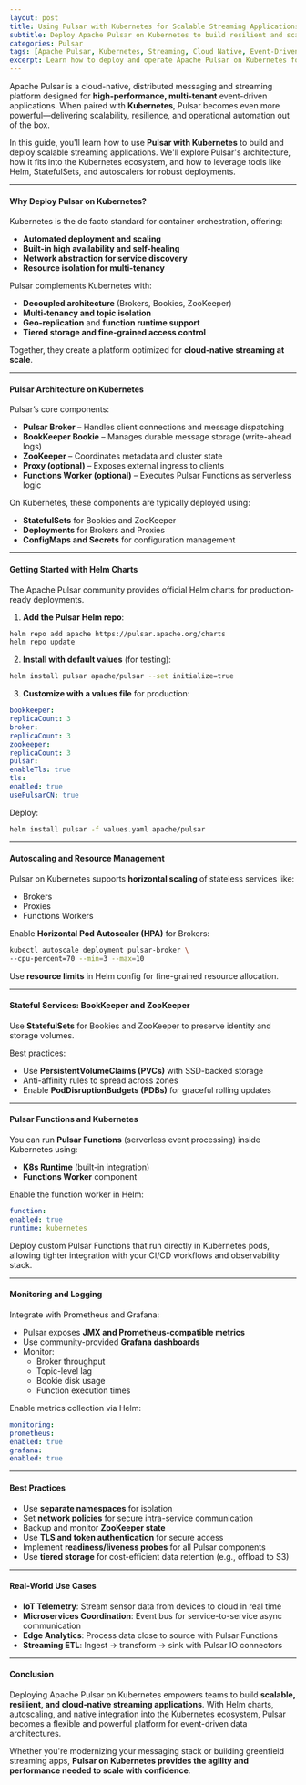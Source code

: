 ```yaml
---
layout: post
title: Using Pulsar with Kubernetes for Scalable Streaming Applications
subtitle: Deploy Apache Pulsar on Kubernetes to build resilient and scalable streaming architectures
categories: Pulsar
tags: [Apache Pulsar, Kubernetes, Streaming, Cloud Native, Event-Driven, DevOps, Microservices]
excerpt: Learn how to deploy and operate Apache Pulsar on Kubernetes for building scalable, cloud-native streaming applications. Discover architecture, Helm charts, autoscaling, and operational best practices.
---
```

Apache Pulsar is a cloud-native, distributed messaging and streaming platform designed for **high-performance, multi-tenant** event-driven applications. When paired with **Kubernetes**, Pulsar becomes even more powerful—delivering scalability, resilience, and operational automation out of the box.

In this guide, you'll learn how to use **Pulsar with Kubernetes** to build and deploy scalable streaming applications. We'll explore Pulsar's architecture, how it fits into the Kubernetes ecosystem, and how to leverage tools like Helm, StatefulSets, and autoscalers for robust deployments.

---

#### Why Deploy Pulsar on Kubernetes?

Kubernetes is the de facto standard for container orchestration, offering:

- **Automated deployment and scaling**
- **Built-in high availability and self-healing**
- **Network abstraction for service discovery**
- **Resource isolation for multi-tenancy**

Pulsar complements Kubernetes with:

- **Decoupled architecture** (Brokers, Bookies, ZooKeeper)
- **Multi-tenancy and topic isolation**
- **Geo-replication** and **function runtime support**
- **Tiered storage and fine-grained access control**

Together, they create a platform optimized for **cloud-native streaming at scale**.

---

#### Pulsar Architecture on Kubernetes

Pulsar’s core components:

- **Pulsar Broker** – Handles client connections and message dispatching
- **BookKeeper Bookie** – Manages durable message storage (write-ahead logs)
- **ZooKeeper** – Coordinates metadata and cluster state
- **Proxy (optional)** – Exposes external ingress to clients
- **Functions Worker (optional)** – Executes Pulsar Functions as serverless logic

On Kubernetes, these components are typically deployed using:

- **StatefulSets** for Bookies and ZooKeeper
- **Deployments** for Brokers and Proxies
- **ConfigMaps and Secrets** for configuration management

---

#### Getting Started with Helm Charts

The Apache Pulsar community provides official Helm charts for production-ready deployments.

1. **Add the Pulsar Helm repo**:

```bash
helm repo add apache https://pulsar.apache.org/charts
helm repo update
```

2. **Install with default values** (for testing):

```bash
helm install pulsar apache/pulsar --set initialize=true
```

3. **Customize with a values file** for production:

```yaml
bookkeeper:
replicaCount: 3
broker:
replicaCount: 3
zookeeper:
replicaCount: 3
pulsar:
enableTls: true
tls:
enabled: true
usePulsarCN: true
```

Deploy:

```bash
helm install pulsar -f values.yaml apache/pulsar
```

---

#### Autoscaling and Resource Management

Pulsar on Kubernetes supports **horizontal scaling** of stateless services like:

- Brokers
- Proxies
- Functions Workers

Enable **Horizontal Pod Autoscaler (HPA)** for Brokers:

```bash
kubectl autoscale deployment pulsar-broker \
--cpu-percent=70 --min=3 --max=10
```

Use **resource limits** in Helm config for fine-grained resource allocation.

---

#### Stateful Services: BookKeeper and ZooKeeper

Use **StatefulSets** for Bookies and ZooKeeper to preserve identity and storage volumes.

Best practices:
- Use **PersistentVolumeClaims (PVCs)** with SSD-backed storage
- Anti-affinity rules to spread across zones
- Enable **PodDisruptionBudgets (PDBs)** for graceful rolling updates

---

#### Pulsar Functions and Kubernetes

You can run **Pulsar Functions** (serverless event processing) inside Kubernetes using:

- **K8s Runtime** (built-in integration)
- **Functions Worker** component

Enable the function worker in Helm:

```yaml
function:
enabled: true
runtime: kubernetes
```

Deploy custom Pulsar Functions that run directly in Kubernetes pods, allowing tighter integration with your CI/CD workflows and observability stack.

---

#### Monitoring and Logging

Integrate with Prometheus and Grafana:

- Pulsar exposes **JMX and Prometheus-compatible metrics**
- Use community-provided **Grafana dashboards**
- Monitor:
  - Broker throughput
  - Topic-level lag
  - Bookie disk usage
  - Function execution times

Enable metrics collection via Helm:

```yaml
monitoring:
prometheus:
enabled: true
grafana:
enabled: true
```

---

#### Best Practices

- Use **separate namespaces** for isolation
- Set **network policies** for secure intra-service communication
- Backup and monitor **ZooKeeper state**
- Use **TLS and token authentication** for secure access
- Implement **readiness/liveness probes** for all Pulsar components
- Use **tiered storage** for cost-efficient data retention (e.g., offload to S3)

---

#### Real-World Use Cases

- **IoT Telemetry**: Stream sensor data from devices to cloud in real time
- **Microservices Coordination**: Event bus for service-to-service async communication
- **Edge Analytics**: Process data close to source with Pulsar Functions
- **Streaming ETL**: Ingest → transform → sink with Pulsar IO connectors

---

#### Conclusion

Deploying Apache Pulsar on Kubernetes empowers teams to build **scalable, resilient, and cloud-native streaming applications**. With Helm charts, autoscaling, and native integration into the Kubernetes ecosystem, Pulsar becomes a flexible and powerful platform for event-driven data architectures.

Whether you're modernizing your messaging stack or building greenfield streaming apps, **Pulsar on Kubernetes provides the agility and performance needed to scale with confidence**.
